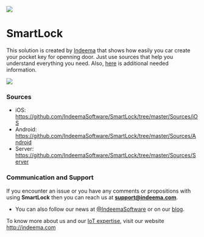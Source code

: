 ![](https://github.com/IndeemaSoftware/SmartLock/blob/Assets/indeema_logo.jpg?raw=true)
# SmartLock
This solution is created by [Indeema](https://indeema.com/) that shows how easily you car create your pocket key for openning door. Just use sources that help you understand everything you need. 
Also, [here](https://www.hackster.io/indeema/smart-lock-6a7f60) is additional needed information.

![](https://github.com/IndeemaSoftware/SmartLock/blob/Assets/smart_lock.gif?raw=true)

### Sources

* iOS: https://github.com/IndeemaSoftware/SmartLock/tree/master/Sources/iOS
* Android: https://github.com/IndeemaSoftware/SmartLock/tree/master/Sources/Android
* Server: https://github.com/IndeemaSoftware/SmartLock/tree/master/Sources/Server


### Communication and Support
If you encounter an issue or you have any comments or propositions with using **SmartLock** then you can reach us at **support@indeema.com**.

- You can also follow our news at [@IndeemaSoftware](https://twitter.com/IndeemaSoftware) or on our [blog](https://indeema.com/blog).

To know more about us and our [IoT expertise](https://indeema.com/services/iot), visit our website http://indeema.com
